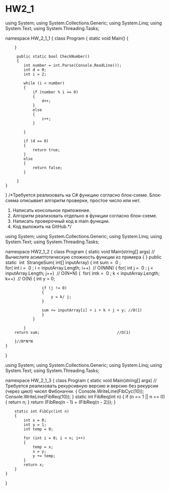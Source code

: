 # HW2_1 
using System;
using System.Collections.Generic;
using System.Linq;
using System.Text;
using System.Threading.Tasks;

namespace HW_2_1_1
{
    class Program
    {
        static void Main()
        {

        }

         public static bool CheckNumber()
         { 
            int number = int.Parse(Console.ReadLine());
            int d = 0;
            int i = 2;

            while (i < number)
            {
                if (number % i == 0)
                {
                    d++;
                }
                else
                {
                    i++;
                }
                
            }

            if (d == 0)
            {
                return true; 
            }
            else
            {
                return false;
            }

         }         
    }
}
/*Требуется реализовать на C# функцию согласно блок-схеме. 
   Блок-схема описывает алгоритм проверки, простое число или нет.
1. Написать консольное приложение.
2. Алгоритм реализовать отдельно в функции согласно блок-схеме.
3. Написать проверочный код в​ main​ функции.
4. Код выложить на GitHub.*/

using System;
using System.Collections.Generic;
using System.Linq;
using System.Text;
using System.Threading.Tasks;

namespace HW2_1_2
{
    class Program
    {
        static void Main(string[] args) //Вычислите асимптотическую сложность функции из примера
        {
        }
        public​ ​ static​ ​ int​ ​ StrangeSum​(​ int​[] inputArray)
        {
        int​ sum = ​ 0​ ;                                               
            ​ for​(​ int​ i = ​ 0​ ; i < inputArray.Length; i++)            ​ // O(N*N*N)
                {
                for​(​ int​ j = ​ 0​ ; j < inputArray.Length; j++)          ​ // O(N*N)
                    { 
                    ​ for​(​ int​ k = ​ 0​ ; k < inputArray.Length; k++)      ​ // O(N)
                    {
                    int y = 0;

                    if (j != 0) 
                    {
                        y = k/ j;
                    }

                    sum += inputArray[i] + i + k + j + y; //O(1)
                    }
                }

            }
        return sum;                                  //O(1)               

        }//N*N*N 
    }
}

using System;
using System.Collections.Generic;
using System.Linq;
using System.Text;
using System.Threading.Tasks;

namespace HW_2_1_3
{
    class Program
    {
        static void Main(string[] args) //Требуется реализовать рекурсивную версию и версию без рекурсии (через цикл) чисел Фибоначчи.
        {
            Console.WriteLine(FibCyc(10));
            Console.WriteLine(FibReq(10));
        }
        static int FibReq(int n)
        {
            if (n == 1 || n == 0)
            {
                return n;
            }
            return (FibReq(n - 1) + (FibReq(n - 2)));
        }

        static int FibCyc(int n)
        {
            int x = 0;
            int y = 1;
            int temp = 0;

            for (int i = 0; i < n; i++)
            {
                temp = x;
                x = y;
                y += temp;
            }
            return x;
        }
    }
}

